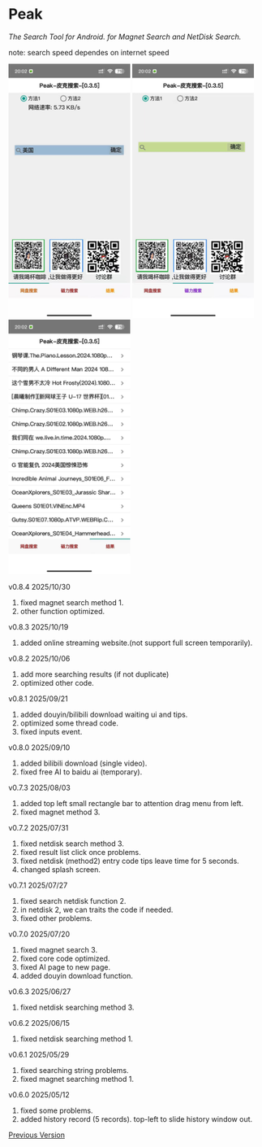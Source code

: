 # Peak

*The Search Tool for Android.
for Magnet Search and NetDisk Search.*

note: search speed dependes on internet speed 

<img src="1.jpg" width="240" height="500"></img>
<img src="2.jpg" width="240" height="500"></img>
<img src="3.jpg" width="240" height="500"></img>

v0.8.4 2025/10/30
1. fixed magnet search method 1.
2. other function optimized.

v0.8.3 2025/10/19
1. added online streaming website.(not support full screen temporarily).

v0.8.2 2025/10/06
1. add more searching results (if not duplicate)
2. optimized other code.

v0.8.1 2025/09/21
1. added douyin/bilibili download waiting ui and tips.
2. optimized some thread code.
3. fixed inputs event.

v0.8.0 2025/09/10
1. added bilibili download (single video).
2. fixed free AI to baidu ai (temporary).

v0.7.3 2025/08/03
1. added top left small rectangle bar to attention drag menu from left.
2. fixed magnet method 3.

v0.7.2 2025/07/31
1. fixed netdisk search method 3.
2. fixed result list click once problems.
3. fixed netdisk (method2) entry code tips leave time for 5 seconds.
4. changed splash screen.

v0.7.1 2025/07/27
1. fixed search netdisk function 2.
2. in netdisk 2,  we can traits the code if needed.
3. fixed other problems.

v0.7.0 2025/07/20
1. fixed magnet search 3.
2. fixed core code optimized.
3. fixed AI page to new page.
4. added douyin download function.

v0.6.3 2025/06/27
1. fixed netdisk searching method 3.

v0.6.2 2025/06/15
1. fixed netdisk searching method 1.

v0.6.1 2025/05/29
1. fixed searching string problems.
2. fixed magnet searching method 1.

v0.6.0 2025/05/12
1. fixed some problems.
2. added history record (5 records). top-left to slide history window out.

[Previous Version](previous-ver.md)
